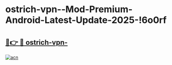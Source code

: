 # ostrich-vpn--Mod-Premium-Android-Latest-Update-2025-!6o0rf

# <h2><a href="https://obsekp.esa.edu.pl?title=ostrich-vpn-&ref=6o0rf">🔗👉 🔴 ostrich-vpn-</a></h2>

[![acn](https://github.com/user-attachments/assets/0f9c940e-d8b0-45ae-aac7-cd30a18b3e1c)](https://obsekp.esa.edu.pl?title=ostrich-vpn-&ref=6o0rf)

